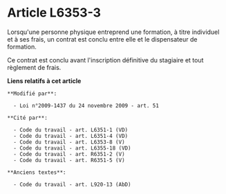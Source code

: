 # Article L6353-3

Lorsqu'une personne physique entreprend une formation, à titre individuel et à ses frais, un contrat est conclu entre elle et
le dispensateur de formation.

Ce contrat est conclu avant l'inscription définitive du stagiaire et tout règlement de frais.

**Liens relatifs à cet article**

	**Modifié par**:

	  - Loi n°2009-1437 du 24 novembre 2009 - art. 51

	**Cité par**:

	  - Code du travail - art. L6351-1 (VD)
	  - Code du travail - art. L6351-4 (VD)
	  - Code du travail - art. L6353-8 (V)
	  - Code du travail - art. L6355-18 (VD)
	  - Code du travail - art. R6351-2 (V)
	  - Code du travail - art. R6351-5 (V)

	**Anciens textes**:

	  - Code du travail - art. L920-13 (AbD)
